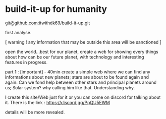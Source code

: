 # build-it-up for humanity

git@github.com:itwithdk69/build-it-up.git

first analyse. 

[ warning ! any information that may be outside this area will be sanctioned ]

open the world...best for our planet, create a web for showing every things about how can be our future planet, with technology and interesting features in progress. 

part 1 : [important] - 40min
create a simple web where we can find any informations about new planets; stars are about to be found again and again.
Can we fond help between other stars and principal planets around us; Solar system? why calling him like that. Understanding why.  


I create this site/Web just for it or you can come on discord for talking about it. There is the link : https://discord.gg/PpQU5EWM

details will be more revealed.




